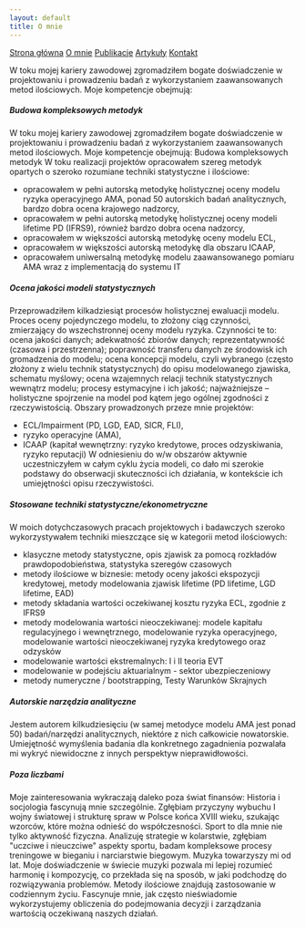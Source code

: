 ```yaml
---
layout: default
title: O mnie
---
```

<div id="myMenu">
  <a href="/" class="menu-option">Strona główna</a>
  <a href="/about" class="menu-option">O mnie</a>
  <a href="/publications" class="menu-option">Publikacje</a>
  <a href="/articles" class="menu-option">Artykuły</a>
  <a href="/contact" class="menu-option">Kontakt</a>
</div>

<div class="square"></div>
<div class="square1"></div>
<div class="square2"></div>
<div class="square-big"></div>

W toku mojej kariery zawodowej zgromadziłem bogate doświadczenie w projektowaniu i prowadzeniu badań z wykorzystaniem zaawansowanych metod ilościowych. Moje kompetencje obejmują:
##### Budowa kompleksowych metodyk
W toku mojej kariery zawodowej zgromadziłem bogate doświadczenie w projektowaniu i prowadzeniu badań z wykorzystaniem zaawansowanych metod ilościowych. Moje kompetencje obejmują:
Budowa kompleksowych metodyk
W toku realizacji projektów opracowałem szereg metodyk opartych o szeroko rozumiane techniki statystyczne i ilościowe:
- opracowałem w pełni autorską metodykę holistycznej oceny modelu ryzyka operacyjnego AMA, ponad 50 autorskich badań analitycznych, bardzo dobra ocena krajowego nadzorcy,
- opracowałem w pełni autorską metodykę holistycznej oceny modeli lifetime PD (IFRS9), również bardzo dobra ocena nadzorcy,
- opracowałem w większości autorską metodykę oceny modelu ECL,
- opracowałem w większości autorską metodykę dla obszaru ICAAP,
- opracowałem uniwersalną metodykę modelu zaawansowanego pomiaru AMA wraz z implementacją do systemu IT

##### Ocena jakości modeli statystycznych
Przeprowadziłem kilkadziesiąt procesów holistycznej ewaluacji modelu. Proces oceny pojedynczego modelu, to złożony ciąg czynności, zmierzający do wszechstronnej oceny modelu ryzyka. Czynności te to: ocena jakości danych; adekwatność zbiorów danych; reprezentatywność (czasowa i przestrzenna); poprawność transferu danych ze środowisk ich gromadzenia do modelu; ocena koncepcji modelu, czyli wybranego (często złożony z wielu technik statystycznych) do opisu modelowanego zjawiska, schematu myślowy; ocena wzajemnych relacji technik statystycznych wewnątrz modelu; procesy estymacyjne i ich jakość; najważniejsze – holistyczne spojrzenie na model pod kątem jego ogólnej zgodności z rzeczywistością.
Obszary prowadzonych przeze mnie projektów: 
- ECL/Impairment (PD, LGD, EAD, SICR, FLI),
- ryzyko operacyjne (AMA),
- ICAAP (kapitał wewnętrzny: ryzyko kredytowe, proces odzyskiwania, ryzyko reputacji)
W odniesieniu do w/w obszarów aktywnie uczestniczyłem w całym cyklu życia modeli, co dało mi szerokie podstawy do obserwacji skuteczności ich działania, w kontekście ich umiejętności opisu rzeczywistości.

##### Stosowane techniki statystyczne/ekonometryczne
W moich dotychczasowych pracach projektowych i badawczych szeroko wykorzystywałem techniki mieszczące się w kategorii metod ilościowych:
- klasyczne metody statystyczne, opis zjawisk za pomocą rozkładów prawdopodobieństwa, statystyka szeregów czasowych
- metody ilościowe w biznesie: metody oceny jakości ekspozycji kredytowej, metody modelowania zjawisk lifetime (PD lifetime, LGD lifetime, EAD)
- metody składania wartości oczekiwanej kosztu ryzyka ECL, zgodnie z IFRS9
- metody modelowania wartości nieoczekiwanej: modele kapitału regulacyjnego i wewnętrznego, modelowanie ryzyka operacyjnego, modelowanie wartości nieoczekiwanej ryzyka kredytowego oraz odzysków
- modelowanie wartości ekstremalnych: I i II teoria EVT
- modelowanie w podejściu aktuarialnym - sektor ubezpieczeniowy
- metody numeryczne / bootstrapping, Testy Warunków Skrajnych

##### Autorskie narzędzia analityczne
Jestem autorem kilkudziesięciu (w samej metodyce modelu AMA jest ponad 50) badań/narzędzi analitycznych, niektóre z nich całkowicie nowatorskie. Umiejętność wymyślenia badania dla konkretnego zagadnienia pozwalała mi wykryć niewidoczne z innych perspektyw nieprawidłowości.

##### Poza liczbami
Moje zainteresowania wykraczają daleko poza świat finansów:
Historia i socjologia fascynują mnie szczególnie. Zgłębiam przyczyny wybuchu I wojny światowej i strukturę spraw w Polsce końca XVIII wieku, szukając wzorców, które można odnieść do współczesności.
Sport to dla mnie nie tylko aktywność fizyczna. Analizuję strategie w kolarstwie, zgłębiam "uczciwe i nieuczciwe" aspekty sportu, badam kompleksowe procesy treningowe w bieganiu i narciarstwie biegowym.
Muzyka towarzyszy mi od lat. Moje doświadczenie w świecie muzyki pozwala mi lepiej rozumieć harmonię i kompozycję, co przekłada się na sposób, w jaki podchodzę do rozwiązywania problemów.
Metody ilościowe znajdują zastosowanie w codziennym życiu. Fascynuje mnie, jak często nieświadomie wykorzystujemy obliczenia do podejmowania decyzji i zarządzania wartością oczekiwaną naszych działań.

